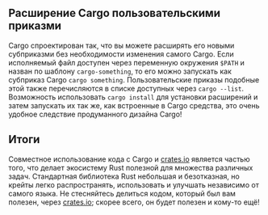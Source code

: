 ## Расширение Cargo пользовательскими приказми

Cargo спроектирован так, что вы можете расширять его новыми субприказми без необходимости изменения самого Cargo. Если исполняемый файл доступен через переменную окружения `$PATH` и назван по шаблону `cargo-something`, то его можно запускать как субприказ Cargo `cargo something`. Пользовательские приказы подобные этой также перечисляются в списке доступных через `cargo --list`. Возможность использовать `cargo install` для установки расширений и затем запускать их так же, как встроенные в Cargo средства, это очень удобное следствие продуманного дизайна Cargo!

## Итоги

Совместное использование кода с Cargo и [crates.io](https://crates.io/)<!-- --> является частью того, что делает экосистему Rust полезной для множества различных задач. Стандартная библиотека Rust небольшая и безотказная, но крейты легко распространять, использовать и улучшать независимо от самого языка. Не стесняйтесь делиться кодом, который был вам полезен, через [crates.io](https://crates.io/)<!-- -->; скорее всего, он будет полезен и кому-то ещё!
